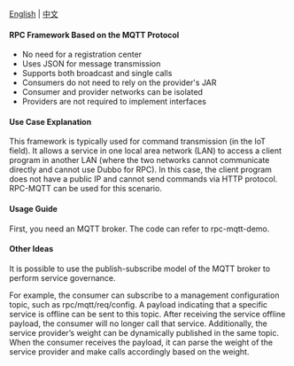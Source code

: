 [English](README.md) | [中文](README_zh.md)

#### RPC Framework Based on the MQTT Protocol

* No need for a registration center
* Uses JSON for message transmission
* Supports both broadcast and single calls
* Consumers do not need to rely on the provider's JAR
* Consumer and provider networks can be isolated
* Providers are not required to implement interfaces

#### Use Case Explanation

This framework is typically used for command transmission (in the IoT field). It allows a service in one local area
network (LAN) to access a client program in another LAN (where the two networks cannot communicate directly and cannot
use Dubbo for RPC). In this case, the client program does not have a public IP and cannot send commands via HTTP
protocol. RPC-MQTT can be used for this scenario.

#### Usage Guide

First, you need an MQTT broker. The code can refer to rpc-mqtt-demo.

#### Other Ideas

It is possible to use the publish-subscribe model of the MQTT broker to perform service governance.

For example, the consumer can subscribe to a management configuration topic, such as rpc/mqtt/req/config. A payload
indicating that a specific service is offline can be sent to this topic. After receiving the service offline payload,
the consumer will no longer call that service. Additionally, the service provider’s weight can be dynamically published
in the same topic. When the consumer receives the payload, it can parse the weight of the service provider and make
calls accordingly based on the weight.
